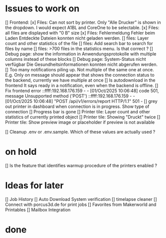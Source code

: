 
# Issues to work on

[] Frontend:
    [x] Files: Can not sort by printer. Only "Alle Drucker" is shown in the dropdown. I would expect A1BL and CoreOne to be selectable.
    [x] Files: all files are displayed with "0 B" size
    [x] Files: Fehlermeldung Fehler beim Laden Entdeckte Dateien konnten nicht geladen werden.
    [] files: Layer count and other statistics of the file
    [] files: Add search bar to search for files by name
    [] files: >700 files in the statistics menu. Is that correct ?
    [] Debug page: show the information in Anwendungsprotokolle with multiple columns instead of these blocks
    [] Debug page: System-Status nicht verfügbar Die Gesundheitsinformationen konnten nicht abgerufen werden.
    [] Too many notifications piling up. Not multiple of the same one at once. E.g. Only on message should appear that shows the connection status to the backend, currently we have multiple at once
    [] Is autodownload in the frontend It says ready in a notification, even when the backend is offline.
    [] Fix frontend error ::ffff:192.168.176.159 - - [01/Oct/2025 10:06:48] code 501, message Unsupported method ('POST')
::ffff:192.168.176.159 - - [01/Oct/2025 10:06:48] "POST /api/v1/errors/report HTTP/1.1" 501 -
    [] grey out printer in dashboard when connection is in progress. Show type of connection
    [] Progress bar is gone
    [] Printer tile: Layer count and other statistics of currently printed object
    [] Printer tile: Showing "Druckt" twice
    [] Printer tile: Show preview image or placeholder if preview is not available


[] Cleanup .env or .env.sample. Which of these values are actually used ?



# on hold
[] Is the feature that identifies warmup procedure of the printers enabled ?

# Ideas for later
[] Job History 
[] Auto Download System verification
[] timelapse cleaner
[] Connect with porcus3d.de for print jobs 
[] Favorites from Makerworld and Printables
[] Mailbox Integration

# done



